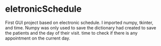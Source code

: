 # eletronicSchedule
First GUI project based on electronic schedule.
I imported numpy, tkinter, and time. Numpy was only used to save the dictionary had created to save the patients and the day of their visit.
time to check if there is any appointment on the current day.
